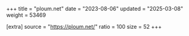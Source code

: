 +++
title = "ploum.net"
date = "2023-08-06"
updated = "2025-03-08"
weight = 53469

[extra]
source = "https://ploum.net/"
ratio = 100
size = 52
+++
